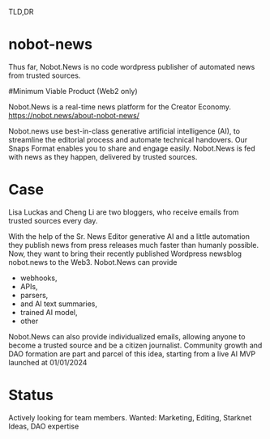 TLD,DR
# nobot-news
Thus far, Nobot.News is no code wordpress publisher of automated news from trusted sources.

#Minimum Viable Product (Web2 only)

Nobot.News is a real-time news platform for the Creator Economy. 
https://nobot.news/about-nobot-news/

Nobot.news use best-in-class generative artificial intelligence (AI), to streamline the editorial process and automate technical handovers. Our Snaps Format enables you to share and engage easily.
Nobot.News is fed with news as they happen, delivered by trusted sources.

# Case
Lisa Luckas and Cheng Li are two bloggers, who receive emails from trusted sources every day. 

With the help of the Sr. News Editor generative AI and a little automation they publish news from press releases much faster than humanly possible. Now, they want to bring their recently published Wordpress newsblog nobot.news to the Web3. Nobot.News can provide

- webhooks,
- APIs,
- parsers,
- and AI text summaries,
- trained AI model,
- other

Nobot.News can also provide individualized emails, allowing anyone to become a trusted source and be a citizen journalist. Community growth and DAO formation are part and parcel of this idea, starting from a live AI MVP launched at 01/01/2024

# Status
Actively looking for team members. 
Wanted: Marketing, Editing, Starknet Ideas, DAO expertise
